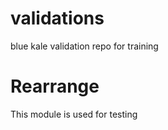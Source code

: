 # validations
blue kale validation repo for training

Rearrange
=========

This module is used for testing
